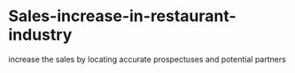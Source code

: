 # Sales-increase-in-restaurant-industry
increase the sales by locating accurate prospectuses and potential partners
